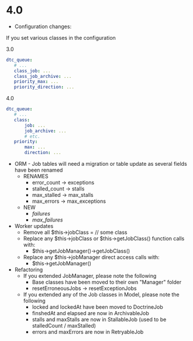 # 4.0

* Configuration changes:

If you set various classes in the configuration

3.0
```yaml
dtc_queue:
   # ...
   class_job: ...
   class_job_archive: ...
   priority_max: ...
   priority_direction: ...
```

4.0
```yaml
dtc_queue:
   # ...
   class:
       job: ...
       job_archive: ...
       # etc.
   priority:
       max: ...
       direction: ...
```

* ORM - Job tables will need a migration or table update as several fields have been renamed
   * RENAMES
      * error_count -> exceptions
      * stalled_count -> stalls
      * max_stalled -> max_stalls
      * max_errors -> max_exceptions   
   * NEW
      * *failures*
      * *max_failures*
* Worker updates
   * Remove all $this->jobClass = // some class
   * Replace any $this->jobClass or $this->getJobClass() function calls with:
      * $this->getJobManager()->getJobClass()
   * Replace any $this->jobManager direct access calls with:
      * $this->getJobManager()
* Refactoring
   * If you extended JobManager, please note the following
      * Base classes have been moved to their own "Manager" folder
      * resetErroneousJobs -> resetExceptionJobs
   * If you extended any of the Job classes in Model, please note the following
      * locked and lockedAt have been moved to DoctrineJob
      * finshedAt and elapsed are now in ArchivableJob
      * stalls and maxStalls are now in StallableJob (used to be stalledCount / maxStalled)
      * errors and maxErrors are now in RetryableJob